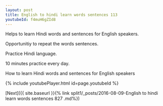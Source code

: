 ```yaml
---
layout: post
title: English to hindi learn words sentences 113 
youtubeId: f4muH6gZId8
---
```

 
 
Helps to learn Hindi words and sentences for English speakers.

Opportunitiy to repeat the words sentences. 

Practice Hindi language. 
 
10 minutes practice every day. 
 
How to learn Hindi words and sentences for English speakers 
 
{% include youtubePlayer.html id=page.youtubeId %}
 
 
[Next]({{ site.baseurl }}{% link  split1/_posts/2016-08-09-English to hindi learn words sentences 827 .md%})
 
